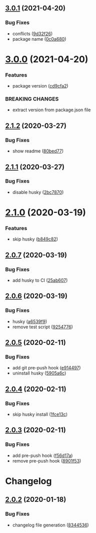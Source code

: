 ## [3.0.1](https://github.com/amtins/fictional-couscous/compare/v3.0.0...v3.0.1) (2021-04-20)


### Bug Fixes

* conflicts ([9d32f26](https://github.com/amtins/fictional-couscous/commit/9d32f26cba06dcd015b0b583ea6c84b924fa412c))
* package name ([0c0a680](https://github.com/amtins/fictional-couscous/commit/0c0a68015ec4488e52dea33b0c214bd0fe7661a8))

# [3.0.0](https://github.com/amtins/fictional-couscous/compare/v2.1.2...v3.0.0) (2021-04-20)


### Features

* package version ([cd9cfa2](https://github.com/amtins/fictional-couscous/commit/cd9cfa2bfa9f50322713e54a0812955f3f8b7b8c))


### BREAKING CHANGES

* extract version from package.json file

## [2.1.2](https://github.com/amtins/fictional-couscous/compare/v2.1.1...v2.1.2) (2020-03-27)


### Bug Fixes

* show readme ([80bed77](https://github.com/amtins/fictional-couscous/commit/80bed7749c0ef461ad397aa93ce4208aee46c77f))

## [2.1.1](https://github.com/amtins/fictional-couscous/compare/v2.1.0...v2.1.1) (2020-03-27)


### Bug Fixes

* disable husky ([2bc7870](https://github.com/amtins/fictional-couscous/commit/2bc787075b953a6b099325f3bcf07480a1620acf))

# [2.1.0](https://github.com/amtins/fictional-couscous/compare/v2.0.7...v2.1.0) (2020-03-19)


### Features

* skip husky ([b849c82](https://github.com/amtins/fictional-couscous/commit/b849c82c728bda471e8d05a9cb6842d734ce5b61))

## [2.0.7](https://github.com/amtins/fictional-couscous/compare/v2.0.6...v2.0.7) (2020-03-19)


### Bug Fixes

* add husky to CI ([25ab607](https://github.com/amtins/fictional-couscous/commit/25ab607bc94aae29c67565a8abb58323fbe7ef0b))

## [2.0.6](https://github.com/amtins/fictional-couscous/compare/v2.0.5...v2.0.6) (2020-03-19)


### Bug Fixes

* husky ([a6539f9](https://github.com/amtins/fictional-couscous/commit/a6539f9010cbfbcb5cbc6cadb108b84f8a46831d))
* remove test script ([9254776](https://github.com/amtins/fictional-couscous/commit/9254776a56fbb9bd60e4398d47763e234465c8d0))

## [2.0.5](https://github.com/amtins/fictional-couscous/compare/v2.0.4...v2.0.5) (2020-02-11)


### Bug Fixes

* add git pre-push hook ([e914497](https://github.com/amtins/fictional-couscous/commit/e914497c891bfebd2157908167613b15e92fe0b2))
* uninstall husky ([5905a6c](https://github.com/amtins/fictional-couscous/commit/5905a6caf92fea6c0c40458b46dbdc3b848085d0))

## [2.0.4](https://github.com/amtins/fictional-couscous/compare/v2.0.3...v2.0.4) (2020-02-11)


### Bug Fixes

* skip husky install ([1fce13c](https://github.com/amtins/fictional-couscous/commit/1fce13c5b2dfdd165ba6b27c31f72200d167e3d5))

## [2.0.3](https://github.com/amtins/fictional-couscous/compare/v2.0.2...v2.0.3) (2020-02-11)


### Bug Fixes

* add pre-push hook ([f56d17a](https://github.com/amtins/fictional-couscous/commit/f56d17ab704324a2c1975cfde767299fab6584b3))
* remove pre-push hook ([8901f53](https://github.com/amtins/fictional-couscous/commit/8901f53d6695432d9332163e3a316278c16315b0))

# Changelog

## [2.0.2](https://github.com/amtins/fictional-couscous/compare/v2.0.1...v2.0.2) (2020-01-18)


### Bug Fixes

* changelog file generation ([8344536](https://github.com/amtins/fictional-couscous/commit/8344536059634a4408c6f7a7ef090d4f75039092))
